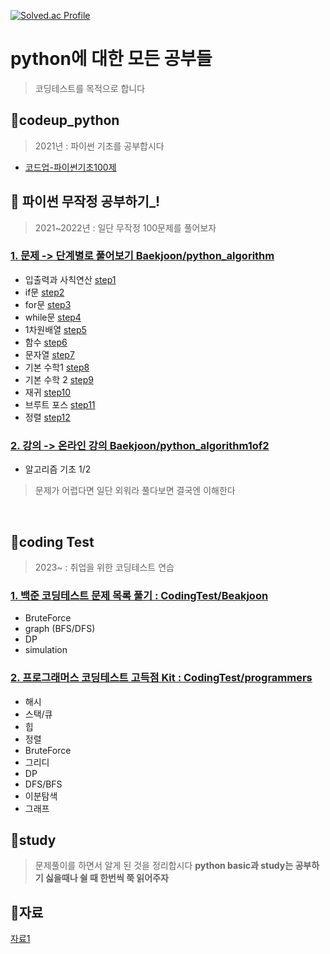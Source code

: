 [![Solved.ac Profile](http://mazassumnida.wtf/api/v2/generate_badge?boj=mseo39)](https://solved.ac/mseo39/)

# python에 대한 모든 공부들
> 코딩테스트를 목적으로 합니다

## 📝codeup_python
>2021년 : 파이썬 기초를 공부합시다
- [코드업-파이썬기초100제](https://codeup.kr/problemsetsol.php?psid=33)

## 📝 파이썬 무작정 공부하기_!
> 2021~2022년 : 일단 무작정 100문제를 풀어보자

### [1. 문제 -> 단계별로 풀어보기 Baekjoon/python_algorithm](https://www.acmicpc.net/step)
- 입출력과 사칙연산 [step1](https://github.com/mseo39/python/tree/master/Baekjoon/python_algorithm/step1)
- if문 [step2](https://github.com/mseo39/python/tree/master/Baekjoon/python_algorithm/step2)
- for문 [step3](https://github.com/mseo39/python/tree/master/Baekjoon/python_algorithm/step3)
- while문 [step4](https://github.com/mseo39/python/tree/master/Baekjoon/python_algorithm/step4)
- 1차원배열 [step5](https://github.com/mseo39/python/tree/master/Baekjoon/python_algorithm/step5)
- 함수 [step6](https://github.com/mseo39/python/tree/master/Baekjoon/python_algorithm/step6)
- 문자열 [step7](https://github.com/mseo39/python/tree/master/Baekjoon/python_algorithm/step7)
- 기본 수학1 [step8](https://github.com/mseo39/python/tree/master/Baekjoon/python_algorithm/step8)
- 기본 수학 2 [step9](https://github.com/mseo39/python/tree/master/Baekjoon/python_algorithm/step9)
- 재귀 [step10](https://github.com/mseo39/python/tree/master/Baekjoon/python_algorithm/step10)
- 브루트 포스 [step11](https://github.com/mseo39/python/tree/master/Baekjoon/python_algorithm/step11)
- 정렬 [step12](https://github.com/mseo39/python/tree/master/Baekjoon/python_algorithm/step12)

### [2. 강의 -> 온라인 강의 Baekjoon/python_algorithm1of2](https://code.plus/)
- 알고리즘 기초 1/2

> 문제가 어렵다면 일단 외워라 풀다보면 결국엔 이해한다

</br>

## 📝coding Test
> 2023~ : 취업을 위한 코딩테스트 연습

### [1. 백준 코딩테스트 문제 목록 풀기 : CodingTest/Beakjoon](https://code.plus/bundle/12)
* BruteForce
* graph (BFS/DFS)
* DP
* simulation

### [2. 프로그래머스 코딩테스트 고득점 Kit : CodingTest/programmers](https://school.programmers.co.kr/learn/challenges?tab=algorithm_practice_kit)
* 해시
* 스택/큐
* 힙
* 정렬
* BruteForce
* 그리디
* DP
* DFS/BFS
* 이분탐색
* 그래프


## 📝study
> 문제풀이를 하면서 알게 된 것을 정리합시다
**python basic과 study는 공부하기 싫을때나 쉴 때 한번씩 쭉 읽어주자**
## 📝자료

[자료1](https://librewiki.net/wiki/%EC%8B%9C%EB%A6%AC%EC%A6%88:%EC%88%98%ED%95%99%EC%9D%B8%EB%93%AF_%EA%B3%BC%ED%95%99%EC%95%84%EB%8B%8C_%EA%B3%B5%ED%95%99%EA%B0%99%EC%9D%80_%EC%BB%B4%ED%93%A8%ED%84%B0%EA%B3%BC%ED%95%99/%EC%95%8C%EA%B3%A0%EB%A6%AC%EC%A6%98_%EA%B8%B0%EC%B4%88)

